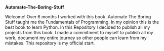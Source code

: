 **Automate-The-Boring-Stuff**

Welcome! Over 6 months I worked with this book. Automate The Boring Stuff taught me the Fundamentals of Programming.
In my opinion this is the best book to learn Python. In this Repository I decided to publish all my projects from this book.
I made a commitment to myself to publish all my work, document my entire journey so other people can learn from my mistakes. This repository is my official start.
